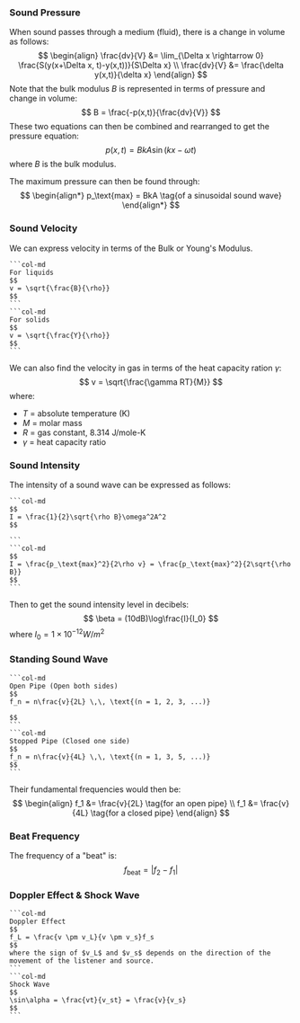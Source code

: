 ### Sound Pressure
When sound passes through a medium (fluid), there is a change in volume as follows:
$$
\begin{align}
\frac{dv}{V} &= \lim_{\Delta x \rightarrow 0} \frac{S(y(x+\Delta x, t)-y(x,t))}{S\Delta x} \\
\frac{dv}{V} &= \frac{\delta y(x,t)}{\delta x}
\end{align}
$$
Note that the bulk modulus $B$ is represented in terms of pressure and change in volume:
$$
B = \frac{-p(x,t)}{\frac{dv}{V}}
$$
These two equations can then be combined and rearranged to get the pressure equation:
$$
p(x,t) = BkA\sin(kx-\omega t)
$$
where $B$ is the bulk modulus.

The maximum pressure can then be found through:
$$
\begin{align*}
p_\text{max} = BkA \tag{of a sinusoidal sound wave}
\end{align*}
$$

### Sound Velocity
We can express velocity in terms of the Bulk or Young's Modulus.
````col
```col-md
For liquids
$$
v = \sqrt{\frac{B}{\rho}}
$$
```
```col-md
For solids
$$
v = \sqrt{\frac{Y}{\rho}}
$$
```
````

We can also find the velocity in gas in terms of the heat capacity ration $\gamma$:
$$
v = \sqrt{\frac{\gamma RT}{M}}
$$
where:
- $T$ = absolute temperature (K)
- $M$ = molar mass
- $R$ = gas constant, $8.314$ J/mole-K
- $\gamma$ = heat capacity ratio

### Sound Intensity
The intensity of a sound wave can be expressed as follows:
````col
```col-md
$$
I = \frac{1}{2}\sqrt{\rho B}\omega^2A^2
$$

```
```col-md
$$
I = \frac{p_\text{max}^2}{2\rho v} = \frac{p_\text{max}^2}{2\sqrt{\rho B}}
$$
```
````
Then to get the sound intensity level in decibels:
$$
\beta = (10dB)\log\frac{I}{I_0}
$$
where $I_0 = 1 \times 10^{-12} W/m^2$

### Standing Sound Wave
````col
```col-md
Open Pipe (Open both sides)
$$
f_n = n\frac{v}{2L} \,\, \text{(n = 1, 2, 3, ...)}

$$
```
```col-md
Stopped Pipe (Closed one side)
$$
f_n = n\frac{v}{4L} \,\, \text{(n = 1, 3, 5, ...)}
$$
```
````
Their fundamental frequencies would then be:
$$
\begin{align}
f_1 &= \frac{v}{2L} \tag{for an open pipe} \\
f_1 &= \frac{v}{4L} \tag{for a closed pipe}
\end{align}
$$
### Beat Frequency
The frequency of a "beat" is:
$$
f_\text{beat} = |f_2 - f_1|
$$

### Doppler Effect & Shock Wave
````col
```col-md
Doppler Effect
$$
f_L = \frac{v \pm v_L}{v \pm v_s}f_s
$$
where the sign of $v_L$ and $v_s$ depends on the direction of the movement of the listener and source.
```
```col-md
Shock Wave
$$
\sin\alpha = \frac{vt}{v_st} = \frac{v}{v_s}
$$
```
````